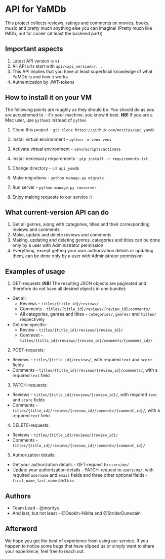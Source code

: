 # API for YaMDb

This project collects reviews, ratings and comments on movies, books, music and pretty much anything else you can imagine!
(Pretty much like IMDb, but far cooler (at least the backend part))

## Important aspects
 1. Latest API version is `v1`
 2. All API urls start with `api/<api_version>/...`
 3. This API implies that you have at least superficial knowledge of what YaMDb is and how it works
 4. Authentication by JWT-tokens

## How to install it on your VM
The following points are roughly as they should be. You should do as you are accustomed to - it's your machine, you know it best.
**NB!** If you are a Mac user, use `python3` instead of `python` 

1. Clone this project - `git clone https://github.com/moritys/api_yamdb`

2. Install virtual environment - `python -m venv venv`

3. Activate virtual environment - `venv/Scripts/activate`

4. Install necessary requirements - `pip install -r requirements.txt`

5. Change directory - `cd api_yamdb`

6. Make migrations - `python manage.py migrate`

7. Run server - `python manage.py runserver`

8. Enjoy making requests to our service :)

## What current-version API can do
1. Get all genres, along with categories, titles and their corresponding reviews and comments
2. Make, update and delete reviews and comments
3. Making, updating and deleting genres, categories and titles can be done only by a user with Administrator permission
4. Everything, except getting your own authorization details or updating them, can be done only by a user with Administrator permission

## Examples of usage
1. GET-requests (**NB!** The resulting JSON objects are paginated and therefore do not have all desired objects in one bundle):
 - Get all:
   - Reviews - `titles/{title_id}/reviews/`
   - Comments - `titles/{title_id}/reviews/{review_id}/comments/`
   - All categories, genres and titles - `categories/`, `genres/` and `titles/` respectively
 - Get one specific:
   - Review - `titles/{title_id}/reviews/{review_id}/`
   - Comment - `titles/{title_id}/reviews/{review_id}/comments/{comment_id}/`

2. POST-requests:
 - Reviews - `titles/{title_id}/reviews/`, with required `text` and `score` fields
 - Comments - `titles/{title_id}/reviews/{review_id}/comments/`, with a required `text` field

3. PATCH-requests:
 - Reviews - `titles/{title_id}/reviews/{review_id}/`, with required `text` and `score` fields
 - Comments - `titles/{title_id}/reviews/{review_id}/comments/{comment_id}/`, with a required `text` field

4. DELETE-requests:
 - Reviews - `titles/{title_id}/reviews/{review_id}/`
 - Comments - `titles/{title_id}/reviews/{review_id}/comments/{comment_id}/`

5. Authorization details:
 - Get your authorization details - GET-request to `users/me/`
 - Update your authorization details - PATCH-request to `users/me/`, with required `username` and `email` fields and three other optional fields - `first_name`, `last_name` and `bio`

## Authors
 - Team Lead - @moritys
 - And last, but not least - @Osokin-Nikita and @StriderDunedain
 
## Afterword
We hope you get the best of experience from using our service. If you happen to notice some bugs that have slipped us or simply want to share your experience, feel free to reach out.
